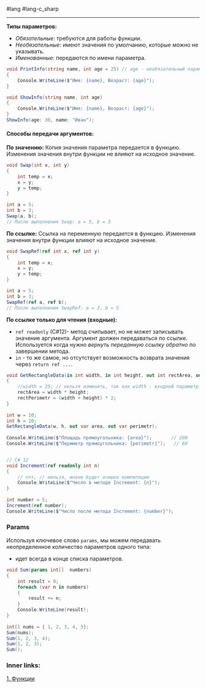 #lang #lang-c_sharp

---
**Типы параметров:**
- *Обязательные*: требуются для работы функции.
- *Необязательные*: имеют значения по умолчанию, которые можно не указывать.
- *Именованные*: передаются по имени параметра.

```csharp
void PrintInfo(string name, int age = 25) // age - необязательный параметр
{
    Console.WriteLine($"Имя: {name}, Возраст: {age}");
}

void ShowInfo(string name, int age)
{
    Console.WriteLine($"Имя: {name}, Возраст: {age}");
}
ShowInfo(age: 30, name: "Иван");
```


#### Способы передачи аргументов:

**По значению:** Копия значения параметра передается в функцию. Изменения значения внутри функции не влияют на исходное значение.
```csharp
void Swap(int x, int y)
{
    int temp = x;
    x = y;
    y = temp;
}

int a = 5;
int b = 3;
Swap(a, b);
// После выполнения Swap: a = 5, b = 3
```

**По ссылке:** Ссылка на переменную передается в функцию. Изменения значения внутри функции влияют на исходное значение.
```csharp
void SwapRef(ref int x, ref int y)
{
    int temp = x;
    x = y;
    y = temp;
}

int a = 5;
int b = 3;
SwapRef(ref a, ref b);
// После выполнения SwapRef: a = 3, b = 5
```

**По ссылке только для чтения (входные):**
- `ref readonly` (C#12)- метод считывает, но не может записывать значение аргумента. Аргумент должен передаваться по ссылке. Используется когда нужно *вернуть переданную ссылку обратно* по завершении метода.
- `in` - то же самое, но отсутствует возможность возврата значения через `return ref ...`.

```csharp
void GetRectangleData(in int width, in int height, out int rectArea, out int rectPerimetr)
{
    //width = 25; // нельзя изменить, так как width - входной параметр
    rectArea = width * height;      
    rectPerimetr = (width + height) * 2;
}
 
int w = 10;
int h = 20;
GetRectangleData(w, h, out var area, out var perimetr);
 
Console.WriteLine($"Площадь прямоугольника: {area}");       // 200
Console.WriteLine($"Периметр прямоугольника: {perimetr}");   // 60


// C# 12
void Increment(ref readonly int n)
{
    // n++; // нельзя, иначе будет очишка компиляции
    Console.WriteLine($"Число в методе Increment: {n}");
}
  
int number = 5;
Increment(ref number);
Console.WriteLine($"Число после метода Increment: {number}");
```

### Params
Используя ключевое слово `params`, мы можем передавать неопределенное количество параметров одного типа:
- идет всегда в конце списка параметров.
```csharp
void Sum(params int[]  numbers)
{
    int result = 0;
    foreach (var n in numbers)
    {
        result += n;
    }
    Console.WriteLine(result);
}
 
int[] nums = { 1, 2, 3, 4, 5};
Sum(nums);
Sum(1, 2, 3, 4);
Sum(1, 2, 3);
Sum();
```

### Inner links:
[1. Функции](1.%20Languages/C-sharp/0.%20Введение/2.%20Функции/1.%20Функции.md)
